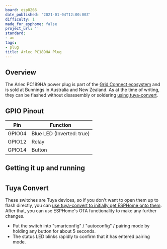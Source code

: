 ```yaml
---
board: esp8266
date_published: '2021-01-04T12:00:00Z'
difficulty: 1
made_for_esphome: false
project_url: ''
standard:
- au
tags:
- plug
title: Arlec PC189HA Plug
---
```


## Overview

The Arlec PC189HA power plug is part of the [Grid Connect ecosystem](https://grid-connect.com.au/) and is sold at Bunnings in Australia and New Zealand.
As at the time of writing, they can be flashed without disassembly or soldering [using tuya-convert](#tuya-convert).

## GPIO Pinout

| Pin    | Function                  |
| ------ | ------------------------- |
| GPIO04 | Blue LED (Inverted: true) |
| GPIO12 | Relay                     |
| GPIO14 | Button                    |

## Getting it up and running

#

## Tuya Convert

These switches are Tuya devices, so if you don't want to open them up to flash directly, you can [use tuya-convert to initially get ESPHome onto them](/guides/tuya-convert/). After that, you can use ESPHome's OTA functionality to make any further changes.
- Put the switch into "smartconfig" / "autoconfig" / pairing mode by holding any button for about 5 seconds.
- The status LED blinks rapidly to confirm that it has entered pairing mode.